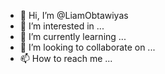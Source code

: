 - 👋 Hi, I’m @LiamObtawiyas
- 👀 I’m interested in ...
- 🌱 I’m currently learning ...
- 💞️ I’m looking to collaborate on ...
- 📫 How to reach me ...

<!---
LiamObtawiyas/LiamObtawiyas is a ✨ special ✨ repository because its `README.md` (this file) appears on your GitHub profile.
You can click the Preview link to take a look at your changes.
--->
